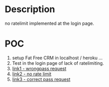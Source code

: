 # Description
 no ratelimit implemented at the login page.

# POC
1. setup Fat Free CRM in localhost / heroku ...
2. Test in the login page of lack of ratelimiting.
3. [link1 - wrongpass request](https://cdn.discordapp.com/attachments/749019614352244777/754728832782696528/wrongpass.png)
4. [link2 - no rate limit](https://cdn.discordapp.com/attachments/749019614352244777/754728830383423598/noratelimit.png)
5. [link3 - correct pass request](https://cdn.discordapp.com/attachments/749019614352244777/754728814868824084/correct_pass.png)
